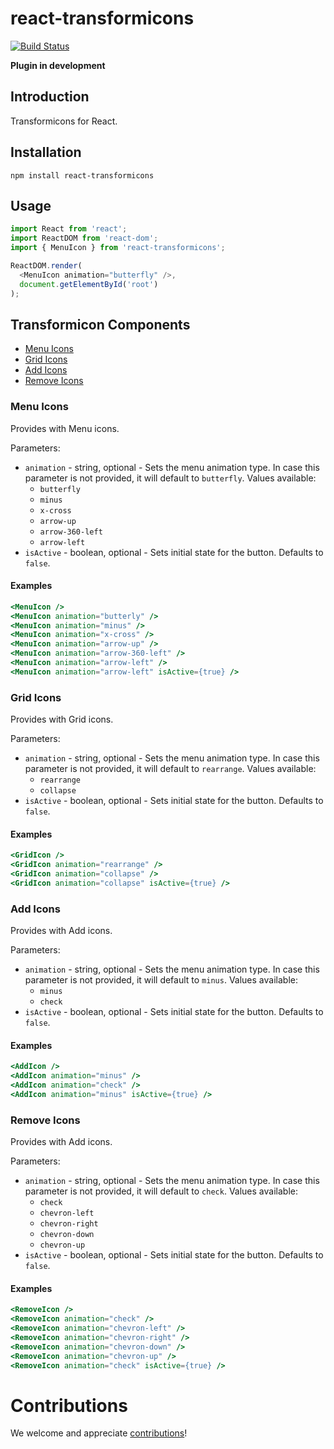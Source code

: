 # react-transformicons

[![Build Status](https://travis-ci.org/merodriguezblanco/react-transformicons.svg?branch=master)](https://travis-ci.org/merodriguezblanco/react-transformicons)

**Plugin in development**

## Introduction

Transformicons for React.

## Installation

`npm install react-transformicons`

## Usage

```javascript
import React from 'react';
import ReactDOM from 'react-dom';
import { MenuIcon } from 'react-transformicons';

ReactDOM.render(
  <MenuIcon animation="butterfly" />,
  document.getElementById('root')
);
```

## Transformicon Components

- [Menu Icons](#menu-icons)
- [Grid Icons](#grid-icons)
- [Add Icons](#add-icons)
- [Remove Icons](#remove-icons)

### Menu Icons

Provides with Menu icons.

Parameters:
- `animation` - string, optional - Sets the menu animation type. In case this parameter is
  not provided, it will default to `butterfly`. Values available:
  - `butterfly`
  - `minus`
  - `x-cross`
  - `arrow-up`
  - `arrow-360-left`
  - `arrow-left`
- `isActive` - boolean, optional - Sets initial state for the button. Defaults to
  `false`.

#### Examples
```handlebars
<MenuIcon />
<MenuIcon animation="butterly" />
<MenuIcon animation="minus" />
<MenuIcon animation="x-cross" />
<MenuIcon animation="arrow-up" />
<MenuIcon animation="arrow-360-left" />
<MenuIcon animation="arrow-left" />
<MenuIcon animation="arrow-left" isActive={true} />
```

### Grid Icons

Provides with Grid icons.

Parameters:
- `animation` - string, optional - Sets the menu animation type. In case this parameter is
  not provided, it will default to `rearrange`. Values available:
  - `rearrange`
  - `collapse`
- `isActive` - boolean, optional - Sets initial state for the button. Defaults to
  `false`.

#### Examples
```handlebars
<GridIcon />
<GridIcon animation="rearrange" />
<GridIcon animation="collapse" />
<GridIcon animation="collapse" isActive={true} />
```

### Add Icons

Provides with Add icons.

Parameters:
- `animation` - string, optional - Sets the menu animation type. In case this parameter is
  not provided, it will default to `minus`. Values available:
  - `minus`
  - `check`
- `isActive` - boolean, optional - Sets initial state for the button. Defaults to
  `false`.

#### Examples
```handlebars
<AddIcon />
<AddIcon animation="minus" />
<AddIcon animation="check" />
<AddIcon animation="minus" isActive={true} />
```

### Remove Icons

Provides with Add icons.

Parameters:
- `animation` - string, optional - Sets the menu animation type. In case this parameter is
  not provided, it will default to `check`. Values available:
  - `check`
  - `chevron-left`
  - `chevron-right`
  - `chevron-down`
  - `chevron-up`
- `isActive` - boolean, optional - Sets initial state for the button. Defaults to
  `false`.

#### Examples
```handlebars
<RemoveIcon />
<RemoveIcon animation="check" />
<RemoveIcon animation="chevron-left" />
<RemoveIcon animation="chevron-right" />
<RemoveIcon animation="chevron-down" />
<RemoveIcon animation="chevron-up" />
<RemoveIcon animation="check" isActive={true} />
```

# Contributions
We welcome and appreciate [contributions](CONTRIBUTING.md)!
